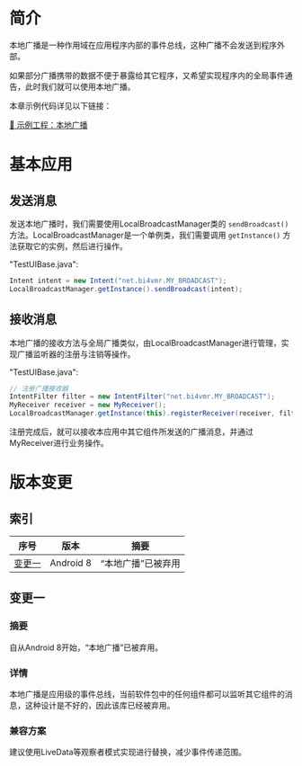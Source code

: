 # 简介
本地广播是一种作用域在应用程序内部的事件总线，这种广播不会发送到程序外部。

如果部分广播携带的数据不便于暴露给其它程序，又希望实现程序内的全局事件通告，此时我们就可以使用本地广播。

本章示例代码详见以下链接：

[🔗 示例工程：本地广播 ](https://github.com/BI4VMR/Study-Android/tree/master/M04_System/C03_Broadcast/S04_Local)

# 基本应用
## 发送消息
发送本地广播时，我们需要使用LocalBroadcastManager类的 `sendBroadcast()` 方法。LocalBroadcastManager是一个单例类，我们需要调用 `getInstance()` 方法获取它的实例，然后进行操作。

"TestUIBase.java":

```java
Intent intent = new Intent("net.bi4vmr.MY_BROADCAST");
LocalBroadcastManager.getInstance().sendBroadcast(intent);
```

## 接收消息
本地广播的接收方法与全局广播类似，由LocalBroadcastManager进行管理，实现广播监听器的注册与注销等操作。

"TestUIBase.java":

```java
// 注册广播接收器
IntentFilter filter = new IntentFilter("net.bi4vmr.MY_BROADCAST");
MyReceiver receiver = new MyReceiver();
LocalBroadcastManager.getInstance(this).registerReceiver(receiver, filter);
```

注册完成后，就可以接收本应用中其它组件所发送的广播消息，并通过MyReceiver进行业务操作。

# 版本变更
## 索引

<div align="center">

|       序号        |   版本    |        摘要        |
| :---------------: | :-------: | :----------------: |
| [变更一](#变更一) | Android 8 | “本地广播”已被弃用 |

</div>

## 变更一
### 摘要
自从Android 8开始，“本地广播”已被弃用。

### 详情
本地广播是应用级的事件总线，当前软件包中的任何组件都可以监听其它组件的消息，这种设计是不好的，因此该库已经被弃用。

### 兼容方案
建议使用LiveData等观察者模式实现进行替换，减少事件传递范围。
